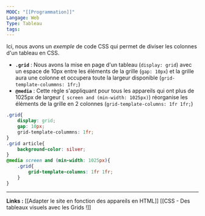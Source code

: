 ```yaml
---
MOOC: "[[Programmation]]"
Langage: Web
Type: Tableau
tags:
---
```

Ici, nous avons un *exemple* de code CSS qui permet de diviser les colonnes d'un tableau en CSS.
- **`.grid`** : Nous avons la mise en page d'un tableau (`display: grid`) avec un espace de 10px entre les éléments de la grille (`gap: 10px`) et la grille aura une colonne et occupera toute la largeur disponible (`grid-template-colummns: 1fr;`)
- **`@media`** : Cette règle s'appliquant pour tous les appareils qui ont plus de 1025px de largeur (` screen and (min-width: 1025px)`)  réorganise les éléments de la grille en 2 colonnes (`grid-template-columns: 1fr 1fr;`)

```CSS
.grid{
	display: grid;
	gap: 10px;
	grid-template-colummns: 1fr;
}
.grid article{
	background-color: silver;
}
@media screen and (min-width: 1025px){
	.grid{
		grid-template-columns: 1fr 1fr;
	}
}
```

---
**Links :**
[[Adapter le site en fonction des appareils en HTML]]
[[CSS - Des tableaux visuels avec les Grids !]]